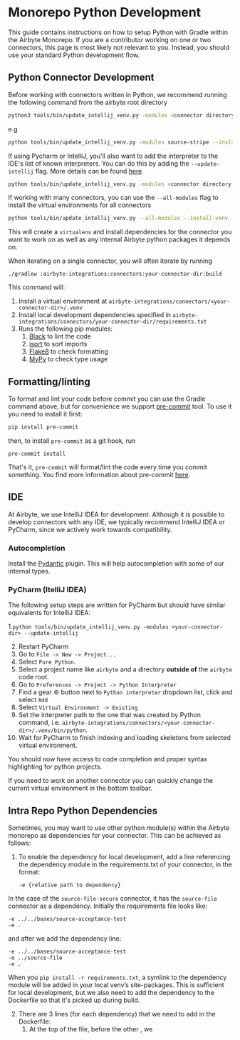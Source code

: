 # Monorepo Python Development

This guide contains instructions on how to setup Python with Gradle within the Airbyte Monorepo. If you are a contributor working on one or two connectors, this page is most likely not relevant to you. Instead, you should use your standard Python development flow.

## Python Connector Development

Before working with connectors written in Python, we recommend running the following command from the airbyte root directory

```bash
python3 tools/bin/update_intellij_venv.py -modules <connector directory name> --install-venv
```

e.g

```bash
python tools/bin/update_intellij_venv.py -modules source-stripe --install-venv
```

If using Pycharm or IntelliJ, you'll also want to add the interpreter to the IDE's list of known interpreters. You can do this by adding the `--update-intellij` flag. More details can be found [here](#ide)

```bash
python tools/bin/update_intellij_venv.py -modules <connector directory name> --install-venv --update-intellij
```

If working with many connectors, you can use the `--all-modules` flag to install the virtual environments for all connectors

```bash
python tools/bin/update_intellij_venv.py --all-modules --install-venv
```

This will create a `virtualenv` and install dependencies for the connector you want to work on as well as any internal Airbyte python packages it depends on.

When iterating on a single connector, you will often iterate by running

```text
./gradlew :airbyte-integrations:connectors:your-connector-dir:build
```

This command will:

1. Install a virtual environment at `airbyte-integrations/connectors/<your-connector-dir>/.venv`
2. Install local development dependencies specified in `airbyte-integrations/connectors/your-connector-dir/requirements.txt`
3. Runs the following pip modules:
    1. [Black](https://pypi.org/project/black/) to lint the code
    2. [isort](https://pypi.org/project/isort/) to sort imports
    3. [Flake8](https://pypi.org/project/flake8/) to check formatting
    4. [MyPy](https://pypi.org/project/mypy/) to check type usage

## Formatting/linting

To format and lint your code before commit you can use the Gradle command above, but for convenience we support [pre-commit](https://pre-commit.com/) tool. To use it you need to install it first:

```bash
pip install pre-commit
```

then, to install `pre-commit` as a git hook, run

```text
pre-commit install
```

That's it, `pre-commit` will format/lint the code every time you commit something. You find more information about pre-commit [here](https://pre-commit.com/).

## IDE

At Airbyte, we use IntelliJ IDEA for development. Although it is possible to develop connectors with any IDE, we typically recommend IntelliJ IDEA or PyCharm, since we actively work towards compatibility.

### Autocompletion

Install the [Pydantic](https://plugins.jetbrains.com/plugin/12861-pydantic) plugin. This will help autocompletion with some of our internal types.

### PyCharm \(ItelliJ IDEA\)

The following setup steps are written for PyCharm but should have similar equivalents for IntelliJ IDEA:

1.`python tools/bin/update_intellij_venv.py -modules <your-connector-dir> --update-intellij`

2. Restart PyCharm
3. Go to `File -> New -> Project...`
4. Select `Pure Python`.
5. Select a project name like `airbyte` and a directory **outside of** the `airbyte` code root.
6. Go to `Preferences -> Project -> Python Interpreter`
7. Find a gear ⚙️ button next to `Python interpreter` dropdown list, click and select `Add`
8. Select `Virtual Environment -> Existing`
9. Set the interpreter path to the one that was created by Python command, i.e. `airbyte-integrations/connectors/<your-connector-dir>/.venv/bin/python`.
10. Wait for PyCharm to finish indexing and loading skeletons from selected virtual environment.

You should now have access to code completion and proper syntax highlighting for python projects.

If you need to work on another connector you can quickly change the current virtual environment in the bottom toolbar.

## Intra Repo Python Dependencies

Sometimes, you may want to use other python module(s) within the Airbyte monorepo as dependencies for your connector. This can be achieved as follows:

1. To enable the dependency for local development, add a line referencing the dependency module in the requirements.txt of your connector, in the format:
   
    ```text
    -e {relative path to dependency}
    ```
   
    
In the case of the `source-file-secure` connector, it has the `source-file` connector as a dependency. Initially the requirements file looks like:

```text
-e ../../bases/source-acceptance-test
-e .
```

and after we add the dependency line:

```text
-e ../../bases/source-acceptance-test
-e ../source-file
-e .
```

When you `pip install -r requirements.txt`, a symlink to the dependency module will be added in your local venv’s site-packages. This is sufficient for local development, but we also need to add the dependency to the Dockerfile so that it's picked up during build.

2.  There are 3 lines (for each dependency) that we need to add in the Dockerfile:
    1. At the top of the file, before the other , we 